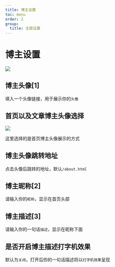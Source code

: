 ```yaml
---
title: 博主设置
toc: menu
order: 2
group:
  title: 主题设置
---
```


# 博主设置

![](https://cdn.jsdelivr.net/gh/iRoZhi/irils-imgs/picgo/202110171552231.png)

## 博主头像[1]

填入一个头像链接，用于展示你的<code>头像</code>

## 首页以及文章博主头像选择

![](https://cdn.jsdelivr.net/gh/iRoZhi/irils-imgs/picgo/202112162052177.png)<br>

这里选择的是首页博主头像展示的方式

## 博主头像跳转地址

点击头像后跳转的地址，默认<code>/about.html</code>

## 博主昵称[2]

请输入你的<code>昵称</code>，显示在首页头部

## 博主描述[3]

请输入你的一句话<code>描述</code>，显示在昵称下面

## 是否开启博主描述打字机效果

默认为<code>关闭</code>，打开后你的一句话描述将以<code>打字机效果</code>呈现
